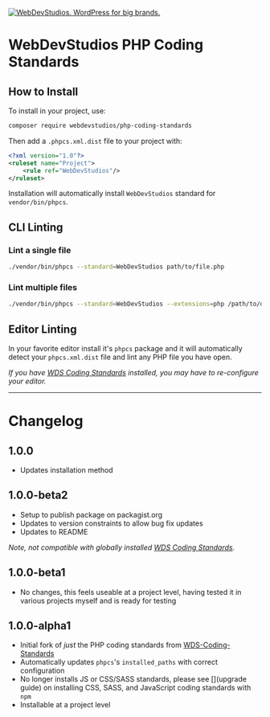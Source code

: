 <a href="https://webdevstudios.com/contact/"><img src="https://webdevstudios.com/wp-content/uploads/2018/04/wds-github-banner.png" alt="WebDevStudios. WordPress for big brands."></a>

# WebDevStudios PHP Coding Standards

## How to Install

To install in your project, use:

```bash
composer require webdevstudios/php-coding-standards
```

Then add a `.phpcs.xml.dist` file to your project with:

```xml
<?xml version="1.0"?>
<ruleset name="Project">
    <rule ref="WebDevStudios"/>
</ruleset>
```

Installation will automatically install `WebDevStudios` standard for `vendor/bin/phpcs`.

## CLI Linting

### Lint a single file

```bash
./vendor/bin/phpcs --standard=WebDevStudios path/to/file.php
```

### Lint multiple files

```bash
./vendor/bin/phpcs --standard=WebDevStudios --extensions=php /path/to/dir
```

## Editor Linting

In your favorite editor install it's `phpcs` package and it will automatically detect your `phpcs.xml.dist` file and lint any PHP file you have open.

_If you have [WDS Coding Standards](https://github.com/WebDevStudios/WDS-Coding-Standards) installed, you may have to re-configure your editor._

___________________

# Changelog

## 1.0.0

- Updates installation method

## 1.0.0-beta2

- Setup to publish package on packagist.org
- Updates to version constraints to allow bug fix updates
- Updates to README

_Note, not compatible with globally installed [WDS Coding Standards](https://github.com/WebDevStudios/WDS-Coding-Standards)._

## 1.0.0-beta1

- No changes, this feels useable at a project level, having tested it in various projects myself and is ready for testing

## 1.0.0-alpha1

- Initial fork of _just_ the PHP coding standards from [WDS-Coding-Standards](https://github.com/WebDevStudios/WDS-Coding-Standards)
- Automatically updates `phpcs`'s `installed_paths` with correct configuration
- No longer installs JS or CSS/SASS standards, please see [](upgrade guide) on installing CSS, SASS, and JavaScript coding standards with `npm`
- Installable at a project level
